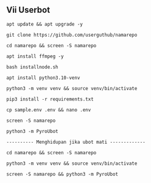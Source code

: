 ## Vii Userbot
```
apt update && apt upgrade -y
```
```
git clone https://github.com/userguthub/namarepo
```
```
cd namarepo && screen -S namarepo
```
```
apt install ffmpeg -y
```
```
bash installnode.sh
```
```
apt install python3.10-venv
```
```
python3 -m venv venv && source venv/bin/activate
```
```
pip3 install -r requirements.txt
```
```
cp sample.env .env && nano .env
```
```
screen -S namarepo
```
```
python3 -m PyroUbot
```
```
---------- Menghidupan jika ubot mati -------------
```
```
cd namarepo && screen -S namarepo
```
```
python3 -m venv venv && source venv/bin/activate
```
```
screen -S namarepo && python3 -m PyroUbot
```
